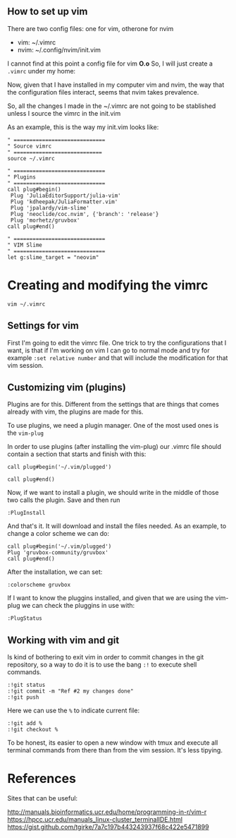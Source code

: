 ## How to set up vim

There are two config files: one for vim, otherone for nvim

 - vim: ~/.vimrc
 - nvim: ~/.config/nvim/init.vim

I cannot find at this point a config file for vim **O.o** 
So, I will just create a `.vimrc` under my home:

Now, given that I have installed in my computer vim and nvim, the way that
the configuration files interact, seems that nvim takes prevalence.

So, all the changes I made in the ~/.vimrc are not going to be stablished
unless I source the vimrc in the init.vim

As an example, this is the way my init.vim looks like:

```
" =============================
" Source vimrc
" ============================
source ~/.vimrc

" =============================
" Plugins
" =============================
call plug#begin()
 Plug 'JuliaEditorSupport/julia-vim'
 Plug 'kdheepak/JuliaFormatter.vim'
 Plug 'jpalardy/vim-slime'
 Plug 'neoclide/coc.nvim', {'branch': 'release'}
 Plug 'morhetz/gruvbox'
call plug#end()

" =============================
" VIM Slime
" =============================
let g:slime_target = "neovim"
```

# Creating and modifying the vimrc

```
vim ~/.vimrc
```
## Settings for vim

First I'm going to edit the vimrc file. One trick to try the configurations 
that I want, is that if I'm working on vim I can go to normal mode and try 
for example `:set relative number` and that will include the modification for 
that vim session.

## Customizing vim (plugins)

Plugins are for this. Different from the settings that are things that comes 
already with vim, the plugins are made for this.

To use plugins, we need a plugin manager. One of the most used ones is the
`vim-plug`

In order to use plugins (after installing the vim-plug) our .vimrc file should
contain a section that starts and finish with this:

```
call plug#begin('~/.vim/plugged')

call plug#end()
```

Now, if we want to install a plugin, we should write in the middle of those 
two calls the plugin. Save and then run

```
:PlugInstall
```

And that's it. It will download and install the files needed. As an example, to
change a color scheme we can do:

```
call plug#begin('~/.vim/plugged')
Plug 'gruvbox-community/gruvbox'
call plug#end()
```

After the installation, we can set:

```
:colorscheme gruvbox
```
If I want to know the pluggins installed, and given that we are using the
vim-plug we can check the pluggins in use with:

```
:PlugStatus
```

## Working with vim and git

Is kind of bothering to exit vim in order to commit changes in the git 
repository, so a way to do it is to use the bang `:!` to execute shell
commands.

```
:!git status
:!git commit -m "Ref #2 my changes done"
:!git push
```

Here we can use the `%` to indicate current file:

```
:!git add %
:!git checkout %
```

To be honest, its easier to open a new window with tmux and execute all
terminal commands from there than from the vim session. It's less tipying.



# References

Sites that can be useful:

http://manuals.bioinformatics.ucr.edu/home/programming-in-r/vim-r
https://hpcc.ucr.edu/manuals_linux-cluster_terminalIDE.html
https://gist.github.com/tgirke/7a7c197b443243937f68c422e5471899




